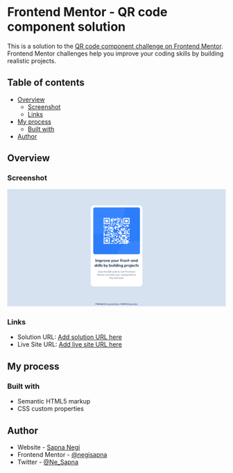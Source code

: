 # Frontend Mentor - QR code component solution

This is a solution to the [QR code component challenge on Frontend Mentor](https://www.frontendmentor.io/challenges/qr-code-component-iux_sIO_H). Frontend Mentor challenges help you improve your coding skills by building realistic projects.

## Table of contents

- [Overview](#overview)
  - [Screenshot](#screenshot)
  - [Links](#links)
- [My process](#my-process)
  - [Built with](#built-with)
- [Author](#author)

## Overview

### Screenshot

![](./screenshot.jpg)

### Links

- Solution URL: [Add solution URL here](https://github.com/negisapna/QR-Code-Component)
- Live Site URL: [Add live site URL here](https://negisapna.github.io/QR-Code-Component/)

## My process

### Built with

- Semantic HTML5 markup
- CSS custom properties

## Author

- Website - [Sapna Negi](https://negisapna.github.io/CSS---My-Site/)
- Frontend Mentor - [@negisapna](https://www.frontendmentor.io/profile/negisapna)
- Twitter - [@Ne_Sapna](https://www.twitter.com/Ne_Sapna)
